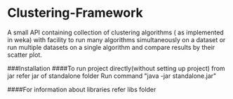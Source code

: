 # Clustering-Framework
A small API containing collection of clustering algorithms ( as implemented in weka) with facility to run many algorithms simultaneously on a dataset or run multiple datasets on a single algorithm and compare results by their scatter plot. <br />

###Installation
####To run project directly(without setting up project) from jar refer jar of standalone folder
 Run command "java -jar standalone.jar"
 
####For information about libraries refer libs folder
  
